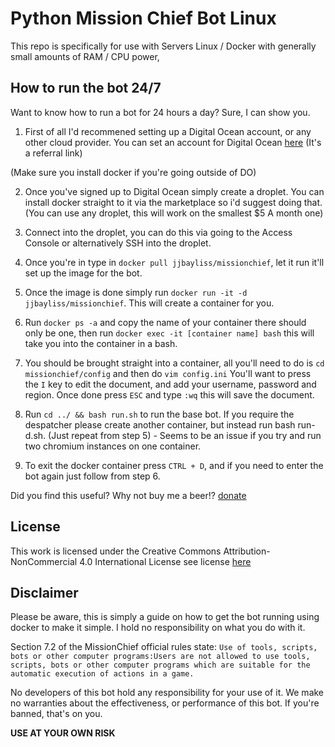 # Python Mission Chief Bot Linux

This repo is specifically for use with Servers Linux / Docker with generally small amounts of RAM / CPU power,

## How to run the bot 24/7
Want to know how to run a bot for 24 hours a day? Sure, I can show you.

1. First of all I'd recommened setting up a Digital Ocean account, or any other cloud provider. You can set an account for Digital Ocean [here](https://m.do.co/c/741cf5923606) (It's a referral link)

(Make sure you install docker if you're going outside of DO)

2. Once you've signed up to Digital Ocean simply create a droplet. You can install docker straight to it via the marketplace so i'd suggest doing that. (You can use any droplet, this will work on the smallest $5 A month one)

3. Connect into the droplet, you can do this via going to the Access Console or alternatively SSH into the droplet.

4. Once you're in type in `docker pull jjbayliss/missionchief`, let it run it'll set up the image for the bot. 
 
5. Once the image is done simply run `docker run -it -d jjbayliss/missionchief`. This will create a container for you.

6. Run `docker ps -a` and copy the name of your container there should only be one, then run `docker exec -it [container name] bash` this will take you into the container in a bash.

7. You should be brought straight into a container, all you'll need to do is `cd missionchief/config` and then do `vim config.ini` 
You'll want to press the `I` key to edit the document, and add your username, password and region. Once done press `ESC` and type `:wq` this will save the document.

8. Run `cd ../ && bash run.sh` to run the base bot. If you require the despatcher please create another container, but instead run bash run-d.sh. (Just repeat from step 5) - Seems to be an issue if you try and run two chromium instances on one container.

9. To exit the docker container press `CTRL + D`, and if you need to enter the bot again just follow from step 6.

Did you find this useful? Why not buy me a beer!? [donate](https://www.paypal.me/jackbaylissdev)


## License
This work is licensed under the Creative Commons Attribution-NonCommercial 4.0 International License
see license [here](https://github.com/codesidian/Python-MissionChiefBot/blob/master/LICENSE.md)

## Disclaimer
Please be aware, this is simply a guide on how to get the bot running using docker to make it simple. I hold no responsibility on what you do with it.

Section 7.2 of the MissionChief official rules state:
`Use of tools, scripts, bots or other computer programs:Users are not allowed to use tools, scripts, bots or other computer programs which are suitable for the automatic execution of actions in a game.`

No developers of this bot hold any responsibility for your use of it. We make no warranties about the effectiveness, or performance of this bot. If you're banned, that's on you. 

**USE AT YOUR OWN RISK**
